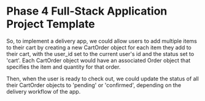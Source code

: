 # Phase 4 Full-Stack Application Project Template

So, to implement a delivery app, we could allow users to add multiple items to their cart by creating a new CartOrder object for each item they add to their cart, with the user_id set to the current user's id and the status set to 'cart'. Each CartOrder object would have an associated Order object that specifies the item and quantity for that order.

Then, when the user is ready to check out, we could update the status of all their CartOrder objects to 'pending' or 'confirmed', depending on the delivery workflow of the app.
